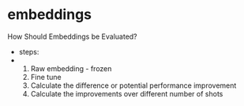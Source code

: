 # embeddings
How Should Embeddings be Evaluated?

- steps:
- 1. Raw embedding - frozen
  2. Fine tune
  3. Calculate the difference or potential performance improvement
  4. Calculate the improvements over different number of shots
